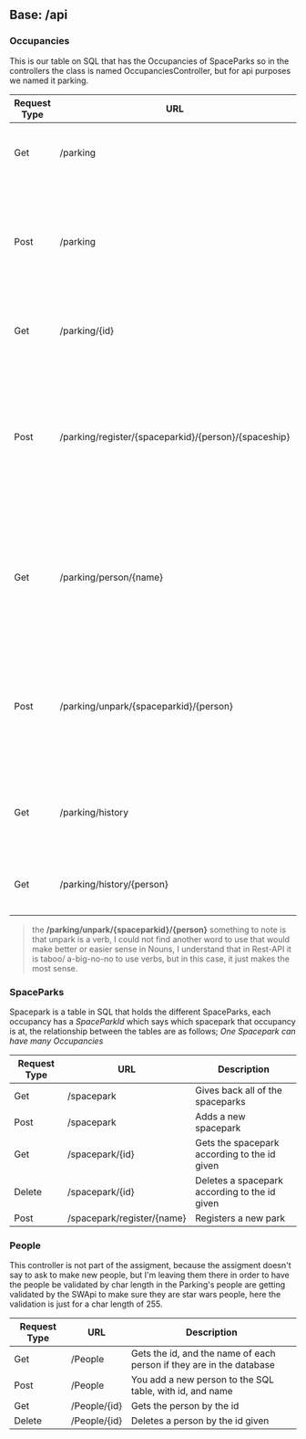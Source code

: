 ## Base: /api

### Occupancies 
This is our table on SQL that has the Occupancies of SpaceParks so in the controllers the class is named OccupanciesController, but for api purposes we named it parking.

Request Type | URL | Description
------------ | --- | -----------
| Get | /parking | Give back a list of current parked ships. |
| Post | /parking | Register a parking, with a Occupancy Object, using this to validate the information in the database |
| Get | /parking/{id} | Gives back a specific parked ship according to the Id. |
| Post | /parking/register/{spaceparkid}/{person}/{spaceship} | Parks a spaceship according to the SW name given. **Validates** that it's a SW person, along with a  correct spaceship in the *background* |
| Get | /parking/person/{name} | Searches for parking depending on name given, **validates** after a Star Wars character name in the background. |
| Post | /parking/unpark/{spaceparkid}/{person} | Unparks a person *depending* on the name given, gives back the **amount paid** along with **hours** that they stayed |
| Get | /parking/history | Gives back *all* of the history reconds on the occupancy table |
| Get | /parking/history/{person} | Give back the history of a *specified* person. |

> the **/parking/unpark/{spaceparkid}/{person}** something to note is that unpark is a verb, I could not find another word to use that would make better or easier sense in Nouns, I understand that in Rest-API it is taboo/ a-big-no-no to use verbs, but in this case, it just makes the most sense.

### SpaceParks
Spacepark is a table in SQL that holds the different SpaceParks, each occupancy has a *SpaceParkId* which says which spacepark that occupancy is at, the relationship between the tables are as follows; *One Spacepark can have many Occupancies*

Request Type | URL | Description
------------ | --- | -----------
| Get | /spacepark | Gives back all of the spaceparks |
| Post | /spacepark | Adds a new spacepark |
| Get | /spacepark/{id} | Gets the spacepark according to the id given |
| Delete | /spacepark/{id} | Deletes a spacepark according to the id given |
| Post | /spacepark/register/{name} | Registers a new park |

### People
This controller is not part of the assigment, because the assigment doesn't say to ask to make new people, but I'm leaving them there in order to have the people be validated by char length in the Parking's people are getting validated by the SWApi to make sure they are star wars people, here the validation is just for a char length of 255.

Request Type | URL | Description
------------ | --- | -----------
| Get | /People | Gets the id, and the name of each person if they are in the database |
| Post | /People | You add a new person to the SQL table, with id, and name |
| Get | /People/{id} | Gets the person by the id |
| Delete | /People/{id} | Deletes a person by the id given |
